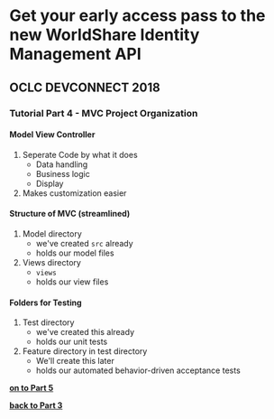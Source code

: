 # Get your early access pass to the new WorldShare Identity Management API
## OCLC DEVCONNECT 2018
### Tutorial Part 4 - MVC Project Organization
	
#### Model View Controller
1. Seperate Code by what it does
    - Data handling
    - Business logic
    - Display
2. Makes customization easier

#### Structure of MVC (streamlined)
1. Model directory
    - we've created `src` already
    - holds our model files
2. Views directory
    - `views`
    - holds our view files


#### Folders for Testing
1. Test directory
    - we've created this already
    - holds our unit tests
2. Feature directory in test directory
    - We'll create this later
    - holds our automated behavior-driven acceptance tests

**[on to Part 5](tutorial-05.md)**

**[back to Part 3](tutorial-03.md)**